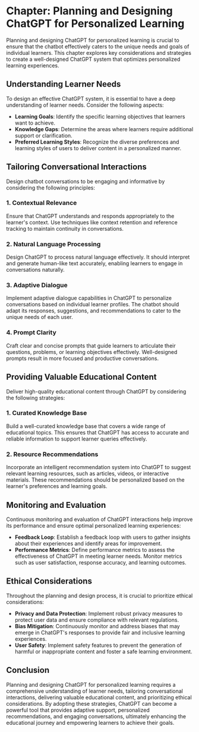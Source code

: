 Chapter: Planning and Designing ChatGPT for Personalized Learning
=================================================================

Planning and designing ChatGPT for personalized learning is crucial to ensure that the chatbot effectively caters to the unique needs and goals of individual learners. This chapter explores key considerations and strategies to create a well-designed ChatGPT system that optimizes personalized learning experiences.

Understanding Learner Needs
---------------------------

To design an effective ChatGPT system, it is essential to have a deep understanding of learner needs. Consider the following aspects:

* **Learning Goals**: Identify the specific learning objectives that learners want to achieve.
* **Knowledge Gaps**: Determine the areas where learners require additional support or clarification.
* **Preferred Learning Styles**: Recognize the diverse preferences and learning styles of users to deliver content in a personalized manner.

Tailoring Conversational Interactions
-------------------------------------

Design chatbot conversations to be engaging and informative by considering the following principles:

### 1. Contextual Relevance

Ensure that ChatGPT understands and responds appropriately to the learner's context. Use techniques like context retention and reference tracking to maintain continuity in conversations.

### 2. Natural Language Processing

Design ChatGPT to process natural language effectively. It should interpret and generate human-like text accurately, enabling learners to engage in conversations naturally.

### 3. Adaptive Dialogue

Implement adaptive dialogue capabilities in ChatGPT to personalize conversations based on individual learner profiles. The chatbot should adapt its responses, suggestions, and recommendations to cater to the unique needs of each user.

### 4. Prompt Clarity

Craft clear and concise prompts that guide learners to articulate their questions, problems, or learning objectives effectively. Well-designed prompts result in more focused and productive conversations.

Providing Valuable Educational Content
--------------------------------------

Deliver high-quality educational content through ChatGPT by considering the following strategies:

### 1. Curated Knowledge Base

Build a well-curated knowledge base that covers a wide range of educational topics. This ensures that ChatGPT has access to accurate and reliable information to support learner queries effectively.

### 2. Resource Recommendations

Incorporate an intelligent recommendation system into ChatGPT to suggest relevant learning resources, such as articles, videos, or interactive materials. These recommendations should be personalized based on the learner's preferences and learning goals.

Monitoring and Evaluation
-------------------------

Continuous monitoring and evaluation of ChatGPT interactions help improve its performance and ensure optimal personalized learning experiences:

* **Feedback Loop**: Establish a feedback loop with users to gather insights about their experiences and identify areas for improvement.
* **Performance Metrics**: Define performance metrics to assess the effectiveness of ChatGPT in meeting learner needs. Monitor metrics such as user satisfaction, response accuracy, and learning outcomes.

Ethical Considerations
----------------------

Throughout the planning and design process, it is crucial to prioritize ethical considerations:

* **Privacy and Data Protection**: Implement robust privacy measures to protect user data and ensure compliance with relevant regulations.
* **Bias Mitigation**: Continuously monitor and address biases that may emerge in ChatGPT's responses to provide fair and inclusive learning experiences.
* **User Safety**: Implement safety features to prevent the generation of harmful or inappropriate content and foster a safe learning environment.

Conclusion
----------

Planning and designing ChatGPT for personalized learning requires a comprehensive understanding of learner needs, tailoring conversational interactions, delivering valuable educational content, and prioritizing ethical considerations. By adopting these strategies, ChatGPT can become a powerful tool that provides adaptive support, personalized recommendations, and engaging conversations, ultimately enhancing the educational journey and empowering learners to achieve their goals.
